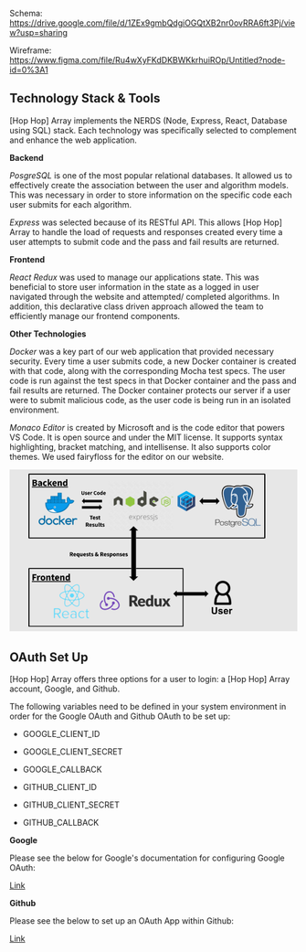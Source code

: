 Schema:
https://drive.google.com/file/d/1ZEx9gmbQdgiOGQtXB2nr0ovRRA6ft3Pj/view?usp=sharing

Wireframe:
https://www.figma.com/file/Ru4wXyFKdDKBWKkrhuiROp/Untitled?node-id=0%3A1

## Technology Stack & Tools

[Hop Hop] Array implements the NERDS (Node, Express, React, Database using SQL) stack. Each technology was specifically selected to complement and enhance the web application.

**Backend**

_PosgreSQL_ is one of the most popular relational databases. It allowed us to effectively create the association between the user and algorithm models. This was necessary in order to store information on the specific code each user submits for each algorithm.

_Express_ was selected because of its RESTful API. This allows [Hop Hop] Array to handle the load of requests and responses created every time a user attempts to submit code and the pass and fail results are returned.

**Frontend**

_React Redux_ was used to manage our applications state. This was beneficial to store user information in the state as a logged in user navigated through the website and attempted/ completed algorithms. In addition, this declarative class driven approach allowed the team to efficiently manage our frontend components.

**Other Technologies**

_Docker_ was a key part of our web application that provided necessary security. Every time a user submits code, a new Docker container is created with that code, along with the corresponding Mocha test specs. The user code is run against the test specs in that Docker container and the pass and fail results are returned. The Docker container protects our server if a user were to submit malicious code, as the user code is being run in an isolated environment.

_Monaco Editor_ is created by Microsoft and is the code editor that powers VS Code. It is open source and under the MIT license. It supports syntax highlighting, bracket matching, and intellisense. It also supports color themes. We used fairyfloss for the editor on our website.

![Screenshot](techstack.png)

## OAuth Set Up

[Hop Hop] Array offers three options for a user to login: a [Hop Hop] Array account, Google, and Github.

The following variables need to be defined in your system environment in order for the Google OAuth and Github OAuth to be set up:

* GOOGLE_CLIENT_ID
* GOOGLE_CLIENT_SECRET
* GOOGLE_CALLBACK

* GITHUB_CLIENT_ID
* GITHUB_CLIENT_SECRET
* GITHUB_CALLBACK

**Google**

Please see the below for Google's documentation for configuring Google OAuth:

[Link](https://developers.google.com/identity/protocols/OAuth2)

**Github**

Please see the below to set up an OAuth App within Github:

[Link](https://github.com/settings/developers)
